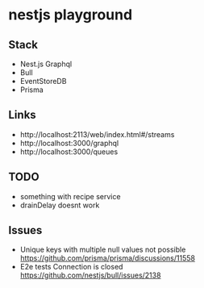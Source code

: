 # nestjs playground

## Stack

- Nest.js Graphql
- Bull
- EventStoreDB
- Prisma

## Links

- http://localhost:2113/web/index.html#/streams
- http://localhost:3000/graphql
- http://localhost:3000/queues

## TODO

- something with recipe service
- drainDelay doesnt work

## Issues

- Unique keys with multiple null values not possible https://github.com/prisma/prisma/discussions/11558
- E2e tests Connection is closed https://github.com/nestjs/bull/issues/2138
